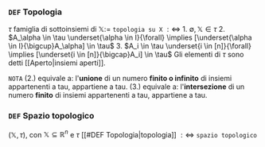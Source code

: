 ###  `DEF`  Topologia
$\tau$ famiglia di sottoinsiemi di  $\mathbb{X} :=$ `topologia su X` $:\Leftrightarrow$
    1. $\emptyset, \mathbb{X} \in \tau$
    2. $A_\alpha \in \tau \underset{\alpha \in I}{\forall} \implies [\underset{\alpha \in I}{\bigcup}A_\alpha] \in \tau$ 
    3. $A_i \in \tau \underset{i \in [n]}{\forall} \implies [\underset{i \in [n]}{\bigcap}A_i] \in \tau$ 
Gli elementi di $\tau$ sono detti [[Aperto|insiemi aperti]].

`NOTA`
(2.) equivale a: l'**unione** di un numero **finito o infinito** di insiemi appartenenti a tau, appartiene a tau.
(3.) equivale a: l'**intersezione** di un numero **finito** di insiemi appartenenti a tau, appartiene a tau.

### `DEF` Spazio topologico
$(\mathbb{X}, \tau)$, con $\mathbb{X} \subseteq \mathbb{R}^n$ e $\tau$ [[#DEF Topologia|topologia]] $:\Leftrightarrow$ `spazio topologico`